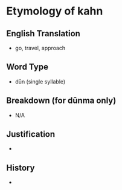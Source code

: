 # Etymology of kahn

## English Translation
- go, travel, approach

## Word Type
- dūn (single syllable)

## Breakdown (for dūnma only)
- N/A

## Justification
- 

## History
- 
